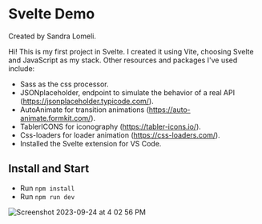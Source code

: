 # Svelte Demo

Created by Sandra Lomeli.

Hi! This is my first project in Svelte. I created it using Vite, choosing Svelte and JavaScript as my stack.
Other resources and packages I've used include:

- Sass as the css processor.
- JSONplaceholder, endpoint to simulate the behavior of a real API (https://jsonplaceholder.typicode.com/).
- AutoAnimate for transition animations (https://auto-animate.formkit.com/).
- TablerICONS for iconography (https://tabler-icons.io/).
- Css-loaders for loader animation (https://css-loaders.com/).
- Installed the Svelte extension for VS Code.

## Install and Start

- Run `npm install`
- Run `npm run dev`
  
![Screenshot 2023-09-24 at 4 02 56 PM](https://github.com/slomelirdz/svelte-demo/assets/92738879/a3bd7ae2-129f-4c32-b002-b674c778fbcf)
